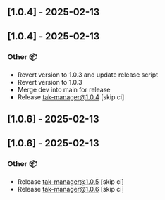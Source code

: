 ## [1.0.4] - 2025-02-13

## [1.0.4] - 2025-02-13


### Other 📦


- Revert version to 1.0.3 and update release script
- Revert version to 1.0.3
- Merge dev into main for release
- Release tak-manager@1.0.4 [skip ci]


## [1.0.6] - 2025-02-13


## [1.0.6] - 2025-02-13


### Other 📦


- Release tak-manager@1.0.5 [skip ci]
- Release tak-manager@1.0.6 [skip ci]


